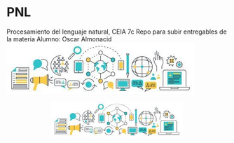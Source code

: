 # PNL
Procesamiento del lenguaje natural, CEIA 7c
Repo para subir entregables de la materia
Alumno: Oscar Almonacid
![](https://github.com/OscarAlmonacid/PNL/blob/main/PLNimagen.jfif)

<div>
<p style = 'text-align:center;'>
<img src="https://github.com/OscarAlmonacid/PNL/blob/main/PLNimagen.jfif" alt="JuveYell" width="300px">
</p>
</div>

